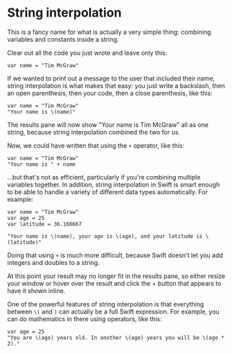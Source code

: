 # String interpolation

This is a fancy name for what is actually a very simple thing: combining variables and constants inside a string.

Clear out all the code you just wrote and leave only this:

    var name = "Tim McGraw"

If we wanted to print out a message to the user that included their name, string interpolation is what makes that easy: you just write a backslash, then an open parenthesis, then your code, then a close parenthesis, like this:

    var name = "Tim McGraw"
    "Your name is \(name)"

The results pane will now show "Your name is Tim McGraw" all as one string, because string interpolation combined the two for us.

Now, we could have written that using the `+` operator, like this:

    var name = "Tim McGraw"
    "Your name is " + name

…but that's not as efficient, particularly if you're combining multiple variables together. In addition, string interpolation in Swift is smart enough to be able to handle a variety of different data types automatically. For example:

    var name = "Tim McGraw"
    var age = 25
    var latitude = 36.166667

    "Your name is \(name), your age is \(age), and your latitude is \(latitude)"

Doing that using `+` is much more difficult, because Swift doesn't let you add integers and doubles to a string.

At this point your result may no longer fit in the results pane, so either resize your window or hover over the result and click the + button that appears to have it shown inline.

One of the powerful features of string interpolation is that everything between `\(` and `)` can actually be a full Swift expression. For example, you can do mathematics in there using operators, like this:

    var age = 25
    "You are \(age) years old. In another \(age) years you will be \(age * 2)."
